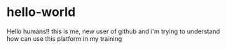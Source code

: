 # hello-world
Hello humans!!
this is me, new user of github and i'm trying to understand how can use this platform in my training 
